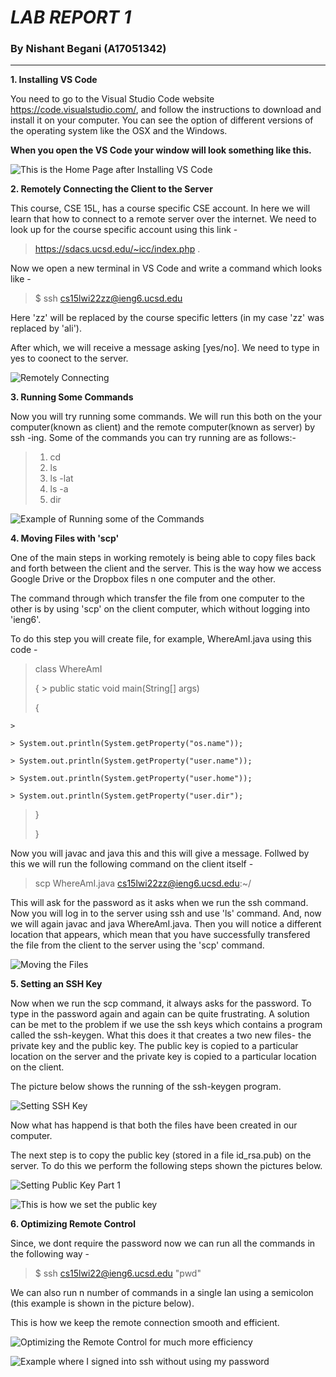 # _**LAB REPORT 1**_ 
### By Nishant Begani (A17051342)
---

**1. Installing VS Code**

You need to go to the Visual Studio Code website https://code.visualstudio.com/, and follow the instructions to download and install it on your computer. You can see the option of different versions of the operating system like the OSX and the Windows. 

**When you open the VS Code your window will look something like this.**



![This is the Home Page after Installing VS Code](InstallingVSCode.png)

**2. Remotely Connecting the Client to the Server**

This course, CSE 15L, has a course specific CSE account. In here we will learn that how to connect to a remote server over the internet. 
We need to look up for the course specific account using this link -  
 > https://sdacs.ucsd.edu/~icc/index.php . 

Now we open a new terminal in VS Code and write a command which looks like - 
 
 > $ ssh cs15lwi22zz@ieng6.ucsd.edu 

 Here 'zz' will be replaced by the course specific letters (in my case 'zz' was replaced by 'ali'). 

 After which, we will receive a message asking [yes/no]. We need to type in yes to coonect to the server. 




![Remotely Connecting](RemotelyConnecting.png)


**3. Running Some Commands**

Now you will try running some commands. We will run this both on the your computer(known as client) and the remote computer(known as server) by ssh -ing. 
Some of the commands you can try running are as follows:-

>1. cd 
>2. ls 
>3. ls -lat 
>4. ls -a 
>5. dir

![Example of Running some of the Commands](RunningCommands.png) 

**4. Moving Files with 'scp'** 

One of the main steps in working remotely is being able to copy files back and forth between the client and the server. This is the way how we access Google Drive or the Dropbox files n one computer and the other. 

The command through which transfer the file from one computer to the other is by using 'scp' on the client computer, which without logging into 'ieng6'.  

To do this step you will create file, for example, WhereAmI.java using this code -

>class WhereAmI
>
>{
      >
  >public static void main(String[] args) 
  >
  >{
 >
    >
 >
    > System.out.println(System.getProperty("os.name"));
 >
    > System.out.println(System.getProperty("user.name"));
 >
    > System.out.println(System.getProperty("user.home"));
 > 
    > System.out.println(System.getProperty("user.dir");
 >
 >
 >
  >}
 >
  >
 >
 >}


Now you will javac and java this and this will give a message. Follwed by this we will run the following command on the client itself - 

> scp WhereAmI.java cs15lwi22zz@ieng6.ucsd.edu:~/ 

This will ask for the password as it asks when we run the ssh command. 
Now you will log in to the server using ssh and use 'ls' command. And, now we will again javac and java WhereAmI.java. Then you will notice a different location that appears, which mean that you have successfully transfered the file from the client to the server using the 'scp' command. 

![Moving the Files](MovingFiles1.png) 

**5. Setting an SSH Key** 

Now when we run the scp command, it always asks for the password. To type in the password again and again can be quite frustrating. A solution can be met to the problem if we use the ssh keys which contains a program called the ssh-keygen. 
What this does it that creates a two new files- the private key and the public key. The public key is copied to a particular location on the server and the private key is copied to a particular location on the client.  

The picture below shows the running of the ssh-keygen program. 


![Setting SSH Key](SettingSSHKey1.png) 

Now what has happend is that both the files have been created in our computer. 

The next step is to copy the public key (stored in a file id_rsa.pub) on the server. To do this we perform the following steps shown the pictures below. 

![Setting Public Key Part 1](SettingSSHKey2.png) 

![This is how we set the public key](SettingSSHKey3.png) 


**6. Optimizing Remote Control** 

Since, we dont require the password now we can run all the commands in the following way - 

> $ ssh cs15lwi22@ieng6.ucsd.edu "pwd"

We can also run n number of commands in a single lan using a semicolon (this example is shown in the picture below). 

This is how we keep the remote connection smooth and efficient. 


![Optimizing the Remote Control for much more efficiency](OptimizingRemoteControl1.png) 

![Example where I signed into ssh without using my password](SmoothRemoteControl.png) 

